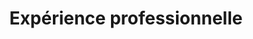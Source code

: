 ---
widget: experience
headless: true
active: true
weight: 40
title: Expérience professionnelle
subtitle: ''
date_format: Jan 2006
experience:
  - title: Stagiaire
    company: FC-NET
    company_url: 'https://www.fcnet.fr/'
    location: 25000 Besançon
    date_start: '2017-06-01'
    date_end: '2017-08-01'
    description: Fournisseur d'accès Internet régional local pour lequel j'ai configuré et étendu le gratuiciel open source OTRS.
    keywords:
      - Ticketing
      - Perl
      - OTRS
      - HTML
      - Javascript
  - title: Projet industriel
    company: CARL Software
    company_url: 'https://www.carl-software.fr/'
    location: 69760 Limonest
    date_start: '2018-01-01'
    date_end: '2018-07-01'
    description: Leader français dans le logiciel de GMAO et EAM. Notamment éditeur du progiciel CARL Source. Développement d'un connecteur BIM supportant le format IFC.  
    keywords:
      - Java
      - CassandraDB
      - Python
      - BIM
      - SQL
      - IFC
  - title: Stagiaire
    company: Planifico
    company_url: 'https://www.planifico.co/'
    location: J5A 0B3 QC - Canada
    date_start: '2018-07-01'
    date_end: '2018-09-01'
    description: Portage d'une application web vers des applications natives sur les plateformes Windows/iOS/Android via des web views.
    keywords:
      - Android/Java
      - WebView
      - iOS/Swift
      - ElectronJS
  - title: Stagiaire
    company: SynAApS
    company_url: 'https://www.synaaps.com/'
    location: 69603 Villeurbanne
    date_start: '2019-02-01'
    date_end: '2019-07-01'
    description: Mise en place d'une solution de supervision centralisée, distribuée, qui peut être mise à l'échelle.
    keywords:
      - Monitoring
      - SNMP
      - Nagios
      - Centreon
  - title: Ingénieur DevOps
    company: Ciril GROUP
    company_url: 'https://www.cirilgroup.com/'
    location: 69603 Villeurbanne
    date_start: '2019-07-01'
    date_end: '2020-11-30'
    description: Développement d'une plateforme de création d'environnement à la demande. Automatisation de tests d'installation des produits pour différents systèmes d'exploitation. Elaboration d'un plan réseau et mise en place d'outils pour sa mise en oeuvre.
    keywords:
      - Docker
      - TypeScript
      - VueJS
      - Vmware
  - title: Ingénieur Développement
    company: Esker
    company_url: 'https://www.esker.fr/'
    location: 69100 Villeurbanne
    date_start: '2021-01-04'
    date_end: ''
    description:
    keywords:
---